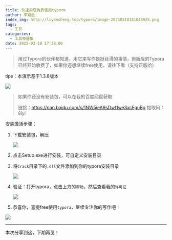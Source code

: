 ```yaml
---
title: 快速实现免费使用typora
author: 李延胜
index_img: http://liyansheng.top/typora/image-20230318181048925.png
tags:
  - 工具
categories:
  - 工具神器集
date: 2022-03-18 17:38:00
---
```

> 用过Typora的伙伴都知道，用它来写作是挺丝滑的事情，但新版的Typora已经开始收费了，如果你还想继续free使用，请往下看（支持正版哈）

tips：本演示基于1.3.8版本

![](http://liyansheng.top/typora/image-20220930085334062.png)

> 如果你还没有安装包，可以在我的百度网盘获取
>
> 链接：https://pan.baidu.com/s/1NW5ieA9sDwt1we3xcFguBg 
> 提取码：8iyi

安装激活步骤：

1. 下载安装包，解压

   ![](http://liyansheng.top/typora/image-20220930090443217.png)

2. 点击Setup.exe进行安装，可自定义安装目录

3. 将`Crack`目录下的`.dll`文件添加到你的typora安装目录

   ![](http://liyansheng.top/typora/image-20220930090528384.png)

4. 验证：打开typora，点击上方的`帮助`，然后查看我的`许可证`

   ![](http://liyansheng.top/typora/image-20220930090953756.png)

5. 恭喜你，喜提free使用`typora`，继续专注你的写作吧！

![](http://liyansheng.top/typora/image-20220930091009686.png)

------

本次分享到这，下期再见！